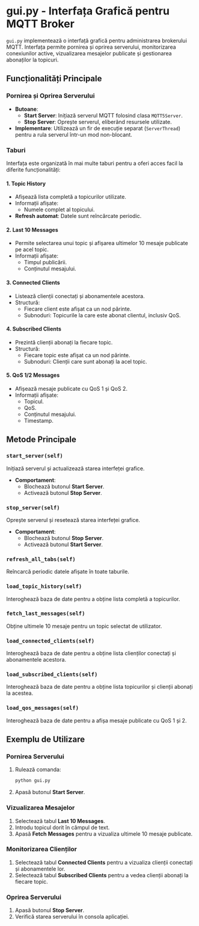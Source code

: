 
# gui.py - Interfața Grafică pentru MQTT Broker

`gui.py` implementează o interfață grafică pentru administrarea brokerului MQTT. Interfața permite pornirea și oprirea serverului, monitorizarea conexiunilor active, vizualizarea mesajelor publicate și gestionarea abonaților la topicuri.

## Funcționalități Principale

### Pornirea și Oprirea Serverului
- **Butoane**:
  - **Start Server**: Inițiază serverul MQTT folosind clasa `MQTT5Server`.
  - **Stop Server**: Oprește serverul, eliberând resursele utilizate.
- **Implementare**: Utilizează un fir de execuție separat (`ServerThread`) pentru a rula serverul într-un mod non-blocant.

### Taburi 
Interfața este organizată în mai multe taburi pentru a oferi acces facil la diferite funcționalități:

#### 1. **Topic History**
- Afișează lista completă a topicurilor utilizate.
- Informații afișate:
  - Numele complet al topicului.
- **Refresh automat**: Datele sunt reîncărcate periodic.

#### 2. **Last 10 Messages**
- Permite selectarea unui topic și afișarea ultimelor 10 mesaje publicate pe acel topic.
- Informații afișate:
  - Timpul publicării.
  - Conținutul mesajului.

#### 3. **Connected Clients**
- Listează clienții conectați și abonamentele acestora.
- Structură:
  - Fiecare client este afișat ca un nod părinte.
  - Subnoduri: Topicurile la care este abonat clientul, inclusiv QoS.

#### 4. **Subscribed Clients**
- Prezintă clienții abonați la fiecare topic.
- Structură:
  - Fiecare topic este afișat ca un nod părinte.
  - Subnoduri: Clienții care sunt abonați la acel topic.

#### 5. **QoS 1/2 Messages**
- Afișează mesaje publicate cu QoS 1 și QoS 2.
- Informații afișate:
  - Topicul.
  - QoS.
  - Conținutul mesajului.
  - Timestamp.

## Metode Principale

### `start_server(self)`
Inițiază serverul și actualizează starea interfeței grafice.
- **Comportament**:
  - Blochează butonul **Start Server**.
  - Activează butonul **Stop Server**.

### `stop_server(self)`
Oprește serverul și resetează starea interfeței grafice.
- **Comportament**:
  - Blochează butonul **Stop Server**.
  - Activează butonul **Start Server**.

### `refresh_all_tabs(self)`
Reîncarcă periodic datele afișate în toate taburile.

### `load_topic_history(self)`
Interoghează baza de date pentru a obține lista completă a topicurilor.

### `fetch_last_messages(self)`
Obține ultimele 10 mesaje pentru un topic selectat de utilizator.

### `load_connected_clients(self)`
Interoghează baza de date pentru a obține lista clienților conectați și abonamentele acestora.

### `load_subscribed_clients(self)`
Interoghează baza de date pentru a obține lista topicurilor și clienții abonați la acestea.

### `load_qos_messages(self)`
Interoghează baza de date pentru a afișa mesaje publicate cu QoS 1 și 2.

## Exemplu de Utilizare

### Pornirea Serverului
1. Rulează comanda:
   ```bash
   python gui.py
   ```
2. Apasă butonul **Start Server**.

### Vizualizarea Mesajelor
1. Selectează tabul **Last 10 Messages**.
2. Introdu topicul dorit în câmpul de text.
3. Apasă **Fetch Messages** pentru a vizualiza ultimele 10 mesaje publicate.

### Monitorizarea Clienților
1. Selectează tabul **Connected Clients** pentru a vizualiza clienții conectați și abonamentele lor.
2. Selectează tabul **Subscribed Clients** pentru a vedea clienții abonați la fiecare topic.

### Oprirea Serverului
1. Apasă butonul **Stop Server**.
2. Verifică starea serverului în consola aplicației.

